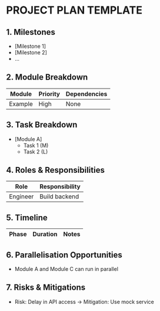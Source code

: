 
# PROJECT PLAN TEMPLATE

## 1. Milestones
- [Milestone 1]
- [Milestone 2]
- ...

## 2. Module Breakdown
| Module | Priority | Dependencies |
|--------|----------|--------------|
| Example | High | None |

## 3. Task Breakdown
- [Module A]
  - Task 1 (M)
  - Task 2 (L)

## 4. Roles & Responsibilities
| Role | Responsibility |
|------|----------------|
| Engineer | Build backend |

## 5. Timeline
| Phase | Duration | Notes |
|-------|----------|-------|

## 6. Parallelisation Opportunities
- Module A and Module C can run in parallel

## 7. Risks & Mitigations
- Risk: Delay in API access → Mitigation: Use mock service
